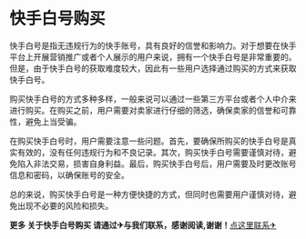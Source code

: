 # 快手白号购买

快手白号是指无违规行为的快手账号，具有良好的信誉和影响力。对于想要在快手平台上开展营销推广或者个人展示的用户来说，拥有一个快手白号是非常重要的。但是，由于快手白号的获取难度较大，因此有一些用户选择通过购买的方式来获取快手白号。

购买快手白号的方式多种多样，一般来说可以通过一些第三方平台或者个人中介来进行购买。在购买之前，用户需要对卖家进行仔细的筛选，确保卖家的信誉和可靠性，避免上当受骗。

在购买快手白号时，用户需要注意一些问题。首先，要确保所购买的快手白号是真实有效的，没有任何违规行为和不良记录。其次，购买快手白号需要谨慎对待，避免陷入非法交易，损害自身利益。最后，购买快手白号后，用户需要及时更改账号信息和密码，以确保账号的安全。

总的来说，购买快手白号是一种方便快捷的方式，但同时也需要用户谨慎对待，避免出现不必要的风险和损失。

**更多 关于快手白号购买 请通过✈与我们联系，感谢阅读,谢谢！**[点这里联系✈](https://ww.k02.cc)
